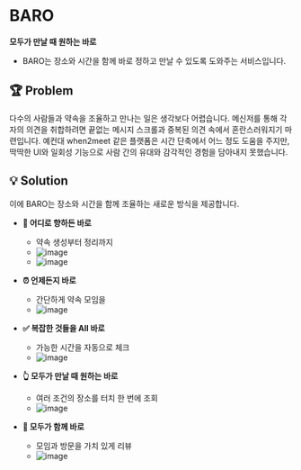 # BARO

**모두가 만날 때 원하는 바로**
- BARO는 장소와 시간을 함께 바로 정하고 만날 수 있도록 
도와주는 서비스입니다.


## 🏆 Problem

  다수의 사람들과 약속을 조율하고 만나는 일은 생각보다 어렵습니다. 
  메신저를 통해 각자의 의견을 취합하려면 
  끝없는 메시지 스크롤과 중복된 의견 속에서 혼란스러워지기 마련입니다. 
  예컨대 when2meet 같은 플랫폼은 시간 단축에서 어느 정도 도움을 주지만, 
  딱딱한 UI와 일회성 기능으로 사람 간의 유대와 감각적인 경험을 담아내지 못했습니다.



## 💡 Solution

이에 BARO는 장소와 시간을 함께 조율하는 새로운 방식을 제공합니다.

- **🚀 어디로 향하든 바로**  
  - 약속 생성부터 정리까지  
  - ![image](https://github.com/user-attachments/assets/a3d1ee87-2fc2-41a4-9cf0-e7bfa30f3b78)  
  - ![image](https://github.com/user-attachments/assets/33e42555-5b9d-4407-87b4-00878032bea8)  

- **⏰ 언제든지 바로**  
  - 간단하게 약속 모임을  
  - ![image](https://github.com/user-attachments/assets/6258e340-65fc-4fa1-8e5e-8cc13894cad8)  

- **✅ 복잡한 것들을 All 바로**  
  - 가능한 시간을 자동으로 체크  
  - ![image](https://github.com/user-attachments/assets/fd69f337-06ef-46b1-aed6-34fd9e9c9316)  

- **👆 모두가 만날 때 원하는 바로**  
  - 여러 조건의 장소를 터치 한 번에 조회  
  - ![image](https://github.com/user-attachments/assets/0a162e0b-8a60-48ac-b2d9-b7731496b16e)  

- **📍 모두가 함께 바로**  
  - 모임과 방문을 가치 있게 리뷰  
  - ![image](https://github.com/user-attachments/assets/218453be-fb9f-4566-bfcc-e201a8cac655)  

